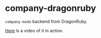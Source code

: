 # company-dragonruby
`company-mode` backend from DragonRuby.

[Here](https://youtu.be/TNhHiSXPEu8) is a video of it in action.
